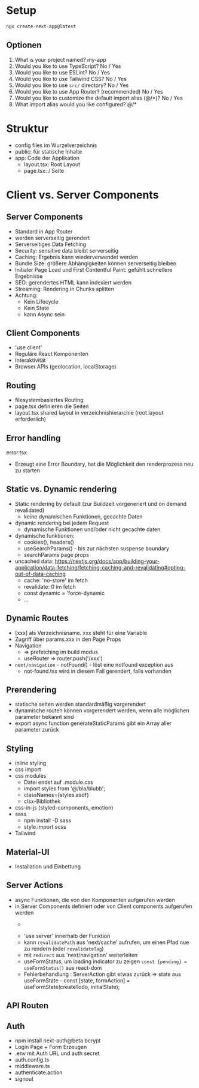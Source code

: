 # Setup

```bash
npx create-next-app@latest
```

## Optionen

1. What is your project named? my-app
2. Would you like to use TypeScript? No / Yes
3. Would you like to use ESLint? No / Yes
4. Would you like to use Tailwind CSS? No / Yes
5. Would you like to use `src/` directory? No / Yes
6. Would you like to use App Router? (recommended) No / Yes
7. Would you like to customize the default import alias (@/*)? No / Yes
8. What import alias would you like configured? @/*

# Struktur

- config files im Wurzelverzeichnis
- public: für statische Inhalte
- app: Code der Applikation
  - layout.tsx: Root Layout
  - page.tsx: / Seite

# Client vs. Server Components

## Server Components
- Standard in App Router
- werden serverseitig gerendert
- Serverseitiges Data Fetching
- Security: sensitive data bleibt serverseitig
- Caching: Ergebnis kann wiederverwendet werden
- Bundle Size: größere Abhängigkeiten können serverseitig bleiben
- Initialer Page Load und First Contentful Paint: gefühlt schnellere Ergebnisse
- SEO: gerendertes HTML kann indexiert werden
- Streaming: Rendering in Chunks splitten
- Achtung:
  - Kein Lifecycle
  - Kein State
  - kann Async sein

## Client Components
- 'use client'
- Reguläre React Komponenten
- Interaktivität
- Browser APIs (geolocation, localStorage)

## Routing
- filesystembasiertes Routing
- page.tsx definieren die Seiten
- layout.tsx shared layout in verzeichnishierarchie (root layout erforderlich)

## Error handling
error.tsx 
- Erzeugt eine Error Boundary, hat die Möglichkeit den renderprozess neu zu starten

## Static vs. Dynamic rendering
- Static rendering by default (zur Buildzeit vorgeneriert und on demand revalidated)
  - keine dynamischen Funktionen, gecachte Daten
- dynamic rendering bei jedem Request
  - dynamische Funktionen und/oder nicht gecachte daten
- dynamische funktionen: 
  - cookies(), headers()
  - useSearchParams() - bis zur nächsten suspense boundary
  - searchParams page props
- uncached data: https://nextjs.org/docs/app/building-your-application/data-fetching/fetching-caching-and-revalidating#opting-out-of-data-caching
  - cache: 'no-store' im fetch
  - revalidate: 0 im fetch
  - const dynamic = 'force-dynamic
  - ...

## Dynamic Routes
- [xxx] als Verzeichnisname. xxx steht für eine Variable
- Zugriff über params.xxx in den Page Props
- Navigation
  - <Link href=""> => prefetching im build modus
  - useRouter => router.push('/xxx')
- `next/navigation` - notFound() - löst eine notfound exception aus
  - not-found.tsx wird in diesem Fall gerendert, falls vorhanden

## Prerendering
- statische seiten werden standardmäßig vorgerendert
- dynamische routen können vorgerendert werden, wenn alle möglichen parameter bekannt sind
- export async function generateStaticParams gibt ein Array aller parameter zurück

## Styling
- inline styling
- css import
- css modules
  - Datei endet auf .module.css
  - import styles from '@/bla/blubb';
  - classNames={styles.asdf}
  - clsx-Bibliothek 
- css-in-js (styled-components, emotion)
- sass
  - npm install -D sass
  - style.import scss
- Tailwind

## Material-UI
- Installation und Einbettung

## Server Actions
- async Funktionen, die von den Komponenten aufgerufen werden
- in Server Components definiert oder von Client components aufgerufen werden
  - <form action={server action}>
  - 'use server' innerhalb der Funktion
  - kann `revalidatePath` aus 'next/cache' aufrufen, um einen Pfad nue zu rendern (oder `revalidateTag`)
  - mit `redirect` aus 'next/navigation' weiterleiten
  - useFormStatus, um loading indicator zu zeigen `const {pending} = useFormStatus()` aus react-dom
  - Fehlerbehandlung : ServerAction gibt etwas zurück => state aus useFormState - const [state, formAction] = useFormState(createTodo, initialState);

## API Routen

## Auth
- npm install next-auth@beta bcrypt
- Login Page + Form Erzeugen
- .env mit Auth URL und auth secret
- auth.config.ts
- middleware.ts
- authenticate.action
- signout